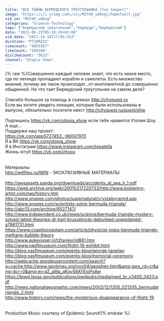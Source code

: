 ```yaml
---
title: "ВСЕ ТАЙНЫ БЕРМУДСКОГО ТРЕУГОЛЬНИКА [Топ Сикрет]"
image: "https:\/\/i.ytimg.com\/vi\/MZY4O_ud0vg\/hqdefault.jpg"
vid_id: "MZY4O_ud0vg"
categories: "Science-Technology"
tags: ["Бермудский треугольник","бермуды","бермудский"]
date: "2021-06-25T05:38:29+03:00"
vid_date: "2017-10-18T17:05:55Z"
duration: "PT28M22S"
viewcount: "9955367"
likeCount: "509100"
dislikeCount: "5623"
channel: "Utopia Show"
---
```

{% raw %}Совершенно каждый человек знает, что есть некое место, где по легенде пропадают корабли и самолеты. Есть множество мнений, почему же такое происходит...от инопланетной до совершенно обыденной. Но что таит Бермудский треугольник на самом деле?<br /><br />Спасибо большое за помощь в съемках  <a rel="nofollow" target="blank" href="http://cityquest.ru">http://cityquest.ru</a><br />Если вы хотите увидеть локации, которые были использованы в выпуске, обязательно посетите квест <a rel="nofollow" target="blank" href="http://cityquest.ru/quest/ship">http://cityquest.ru/quest/ship</a><br /><br />Подпишись <a rel="nofollow" target="blank" href="https://vk.com/utopia_show">https://vk.com/utopia_show</a> если тебе нравится Утопия Шоу. А еще...<br />Поддержи наш проект:<br /><a rel="nofollow" target="blank" href="https://vk.com/app5727453_-96007970">https://vk.com/app5727453_-96007970</a><br />Я в ВК <a rel="nofollow" target="blank" href="https://vk.com/utopia_show">https://vk.com/utopia_show</a><br />Я в Инстаграм <a rel="nofollow" target="blank" href="https://www.instagram.com/topatella">https://www.instagram.com/topatella</a><br />Жизнь ютуб <a rel="nofollow" target="blank" href="https://vk.com/zhyou">https://vk.com/zhyou</a><br /><br /><br />Материалы:<br /><a rel="nofollow" target="blank" href="http://wdfiles.ru/lWlN">http://wdfiles.ru/lWlN</a> -  ЭКСКЛЮЗИВНЫЕ МАТЕРИАЛЫ<br /><br /><a rel="nofollow" target="blank" href="http://awsassets.panda.org/downloads/accidents_at_sea_lr_1.pdf">http://awsassets.panda.org/downloads/accidents_at_sea_lr_1.pdf</a><br /><a rel="nofollow" target="blank" href="https://web.archive.org/web/20010217220733/http://www.bobjenny-artist.com/nas/history.htm">https://web.archive.org/web/20010217220733/http://www.bobjenny-artist.com/nas/history.htm</a><br /><a rel="nofollow" target="blank" href="http://www.snopes.com/photos/supernatural/crystalpyramid.asp">http://www.snopes.com/photos/supernatural/crystalpyramid.asp</a><br /><a rel="nofollow" target="blank" href="http://www.snopes.com/scientists-solve-bermuda-triangle/">http://www.snopes.com/scientists-solve-bermuda-triangle/</a><br /><a rel="nofollow" target="blank" href="http://abc13.com/archive/8527147/">http://abc13.com/archive/8527147/</a><br /><a rel="nofollow" target="blank" href="http://www.independent.co.uk/news/science/bermuda-triangle-mystery-solved-latest-theories-dr-karl-kruszelnicki-debunked-unexplained-a7861731.html">http://www.independent.co.uk/news/science/bermuda-triangle-mystery-solved-latest-theories-dr-karl-kruszelnicki-debunked-unexplained-a7861731.html</a><br /><a rel="nofollow" target="blank" href="https://www.coasttocoastam.com/article/physicist-pops-bermuda-triangle-methane-bubble-theory">https://www.coasttocoastam.com/article/physicist-pops-bermuda-triangle-methane-bubble-theory</a><br /><a rel="nofollow" target="blank" href="http://www.aukevisser.nl/t2tanker/id861.htm">http://www.aukevisser.nl/t2tanker/id861.htm</a><br /><a rel="nofollow" target="blank" href="http://www.nasflmuseum.com/flight-19-exhibit.html">http://www.nasflmuseum.com/flight-19-exhibit.html</a><br /><a rel="nofollow" target="blank" href="http://blog.nasflmuseum.com/events-blog/george-tanelian">http://blog.nasflmuseum.com/events-blog/george-tanelian</a><br /><a rel="nofollow" target="blank" href="http://blog.nasflmuseum.com/events-blog/memorial-ceremony">http://blog.nasflmuseum.com/events-blog/memorial-ceremony</a><br /><a rel="nofollow" target="blank" href="http://webcache.googleusercontent.com/search?q=cache:http://www.geotimes.org/nov04/geophen.html&amp;gws_rd=cr&amp;dcr=0&amp;ei=dZ_aWa_qKoyS6ATEioPoAw">http://webcache.googleusercontent.com/search?q=cache:http://www.geotimes.org/nov04/geophen.html&amp;gws_rd=cr&amp;dcr=0&amp;ei=dZ_aWa_qKoyS6ATEioPoAw</a><br /><a rel="nofollow" target="blank" href="https://tpwd.texas.gov/publications/pwdpubs/media/pwd_br_v3400_0423.pdf">https://tpwd.texas.gov/publications/pwdpubs/media/pwd_br_v3400_0423.pdf</a><br /><a rel="nofollow" target="blank" href="http://news.nationalgeographic.com/news/2002/12/1205_021205_bermudatriangle_2.html">http://news.nationalgeographic.com/news/2002/12/1205_021205_bermudatriangle_2.html</a><br /><a rel="nofollow" target="blank" href="http://www.history.com/news/the-mysterious-disappearance-of-flight-19">http://www.history.com/news/the-mysterious-disappearance-of-flight-19</a><br /><br /><br />Production Music courtesy of Epidemic Sound!{% endraw %}

